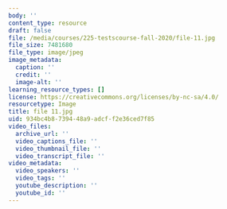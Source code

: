 ```yaml
---
body: ''
content_type: resource
draft: false
file: /media/courses/225-testscourse-fall-2020/file-11.jpg
file_size: 7481680
file_type: image/jpeg
image_metadata:
  caption: ''
  credit: ''
  image-alt: ''
learning_resource_types: []
license: https://creativecommons.org/licenses/by-nc-sa/4.0/
resourcetype: Image
title: file 11.jpg
uid: 934bc4b8-7394-48a9-adcf-f2e36ced7f85
video_files:
  archive_url: ''
  video_captions_file: ''
  video_thumbnail_file: ''
  video_transcript_file: ''
video_metadata:
  video_speakers: ''
  video_tags: ''
  youtube_description: ''
  youtube_id: ''
---
```

